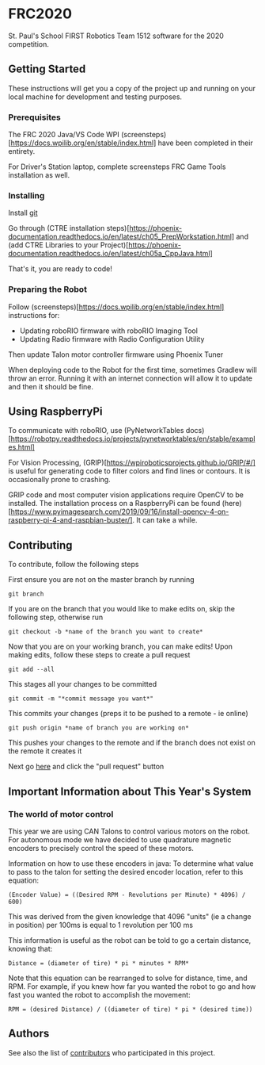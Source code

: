 # FRC2020
St. Paul's School FIRST Robotics Team 1512 software for the 2020 competition.

## Getting Started

These instructions will get you a copy of the project up and running on your local machine for development and testing purposes.

### Prerequisites

The FRC 2020 Java/VS Code WPI (screensteps)[https://docs.wpilib.org/en/stable/index.html] have been completed in their entirety.

For Driver's Station laptop, complete screensteps FRC Game Tools installation as well.

### Installing

Install [git](https://git-scm.com/downloads)

Go through (CTRE installation steps)[https://phoenix-documentation.readthedocs.io/en/latest/ch05_PrepWorkstation.html] and (add CTRE Libraries to your Project)[https://phoenix-documentation.readthedocs.io/en/latest/ch05a_CppJava.html]

That's it, you are ready to code!

### Preparing the Robot

Follow (screensteps)[https://docs.wpilib.org/en/stable/index.html] instructions for:
* Updating roboRIO firmware with roboRIO Imaging Tool
* Updating Radio firmware with Radio Configuration Utility

Then update Talon motor controller firmware using Phoenix Tuner

When deploying code to the Robot for the first time, sometimes Gradlew will throw an error. Running it with an internet connection will allow it to update and then it should be fine.

## Using RaspberryPi

To communicate with roboRIO, use (PyNetworkTables docs)[https://robotpy.readthedocs.io/projects/pynetworktables/en/stable/examples.html]

For Vision Processing, (GRIP)[https://wpiroboticsprojects.github.io/GRIP/#/] is useful for generating code to filter colors and find lines or contours. It is occasionally prone to crashing.

GRIP code and most computer vision applications require OpenCV to be installed. The installation process on a RaspberryPi can be found (here)[https://www.pyimagesearch.com/2019/09/16/install-opencv-4-on-raspberry-pi-4-and-raspbian-buster/]. It can take a while.

## Contributing

To contribute, follow the following steps

First ensure you are not on the master branch by running
```
git branch
```
If you are on the branch that you would like to make edits on, skip the following step, otherwise run
```
git checkout -b *name of the branch you want to create*
```
Now that you are on your working branch, you can make edits! Upon making edits, follow these steps to create a pull request

```
git add --all
```
This stages all your changes to be committed
```
git commit -m "*commit message you want*"
```
This commits your changes (preps it to be pushed to a remote - ie online)
```
git push origin *name of branch you are working on*
```
This pushes your changes to the remote and if the branch does not exist on the remote it creates it

Next go [here](https://github.com/spseng/FRC2020/branches) and click the "pull request" button


## Important Information about This Year's System

### The world of motor control
This year we are using CAN Talons to control various motors on the robot. For autonomous mode we have decided to use quadrature magnetic encoders to precisely control the speed of these motors.

Information on how to use these encoders in java:
To determine what value to pass to the talon for setting the desired encoder location, refer to this equation:
```
(Encoder Value) = ((Desired RPM - Revolutions per Minute) * 4096) / 600)
```
This was derived from the given knowledge that 4096 "units" (ie a change in position) per 100ms is equal to 1 revolution per 100 ms

This information is useful as the robot can be told to go a certain distance, knowing that:
```
Distance = (diameter of tire) * pi * minutes * RPM*
```
Note that this equation can be rearranged to solve for distance, time, and RPM. For example, if you knew how far you wanted the robot to go and how fast you wanted the robot to accomplish the movement:
```
RPM = (desired Distance) / ((diameter of tire) * pi * (desired time))
```

## Authors

See also the list of [contributors](https://github.com/your/project/contributors) who participated in this project.
